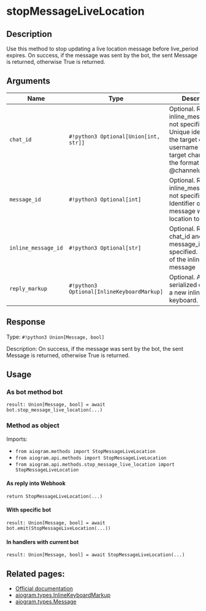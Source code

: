 # stopMessageLiveLocation

## Description

Use this method to stop updating a live location message before live_period expires. On success, if the message was sent by the bot, the sent Message is returned, otherwise True is returned.


## Arguments

| Name | Type | Description |
| - | - | - |
| `chat_id` | `#!python3 Optional[Union[int, str]]` | Optional. Required if inline_message_id is not specified. Unique identifier for the target chat or username of the target channel (in the format @channelusername) |
| `message_id` | `#!python3 Optional[int]` | Optional. Required if inline_message_id is not specified. Identifier of the message with live location to stop |
| `inline_message_id` | `#!python3 Optional[str]` | Optional. Required if chat_id and message_id are not specified. Identifier of the inline message |
| `reply_markup` | `#!python3 Optional[InlineKeyboardMarkup]` | Optional. A JSON-serialized object for a new inline keyboard. |



## Response

Type: `#!python3 Union[Message, bool]`

Description: On success, if the message was sent by the bot, the sent Message is returned, otherwise True is returned.


## Usage


### As bot method bot

```python3
result: Union[Message, bool] = await bot.stop_message_live_location(...)
```

### Method as object

Imports:

- `from aiogram.methods import StopMessageLiveLocation`
- `from aiogram.api.methods import StopMessageLiveLocation`
- `from aiogram.api.methods.stop_message_live_location import StopMessageLiveLocation`

#### As reply into Webhook
```python3
return StopMessageLiveLocation(...)
```

#### With specific bot
```python3
result: Union[Message, bool] = await bot.emit(StopMessageLiveLocation(...))
```

#### In handlers with current bot
```python3
result: Union[Message, bool] = await StopMessageLiveLocation(...)
```


## Related pages:

- [Official documentation](https://core.telegram.org/bots/api#stopmessagelivelocation)
- [aiogram.types.InlineKeyboardMarkup](../types/inline_keyboard_markup.md)
- [aiogram.types.Message](../types/message.md)
